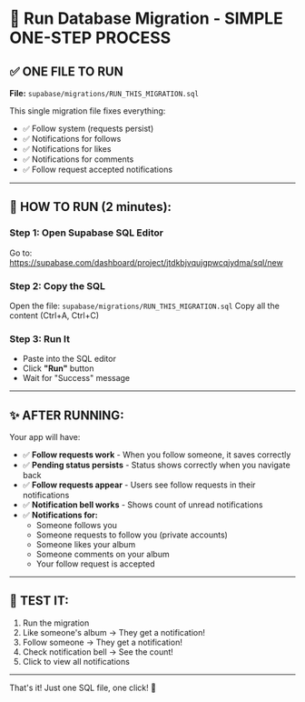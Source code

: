 # 🚀 Run Database Migration - SIMPLE ONE-STEP PROCESS

## ✅ ONE FILE TO RUN

**File:** `supabase/migrations/RUN_THIS_MIGRATION.sql`

This single migration file fixes everything:
- ✅ Follow system (requests persist)
- ✅ Notifications for follows
- ✅ Notifications for likes
- ✅ Notifications for comments
- ✅ Follow request accepted notifications

---

## 📝 HOW TO RUN (2 minutes):

### Step 1: Open Supabase SQL Editor
Go to: https://supabase.com/dashboard/project/jtdkbjvqujgpwcqjydma/sql/new

### Step 2: Copy the SQL
Open the file: `supabase/migrations/RUN_THIS_MIGRATION.sql`
Copy all the content (Ctrl+A, Ctrl+C)

### Step 3: Run It
- Paste into the SQL editor
- Click **"Run"** button
- Wait for "Success" message

---

## ✨ AFTER RUNNING:

Your app will have:
- ✅ **Follow requests work** - When you follow someone, it saves correctly
- ✅ **Pending status persists** - Status shows correctly when you navigate back
- ✅ **Follow requests appear** - Users see follow requests in their notifications
- ✅ **Notification bell works** - Shows count of unread notifications
- ✅ **Notifications for:**
  - Someone follows you
  - Someone requests to follow you (private accounts)
  - Someone likes your album
  - Someone comments on your album
  - Your follow request is accepted

---

## 🧪 TEST IT:

1. Run the migration
2. Like someone's album → They get a notification!
3. Follow someone → They get a notification!
4. Check notification bell → See the count!
5. Click to view all notifications

---

That's it! Just one SQL file, one click! 🎉
